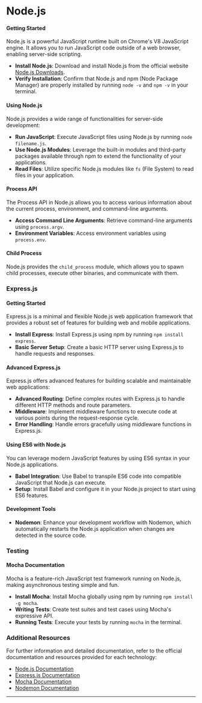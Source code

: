 # Node.js

#### Getting Started
Node.js is a powerful JavaScript runtime built on Chrome's V8 JavaScript engine. It allows you to run JavaScript code outside of a web browser, enabling server-side scripting.

- **Install Node.js**: Download and install Node.js from the official website [Node.js Downloads](https://nodejs.org/en/download/).
- **Verify Installation**: Confirm that Node.js and npm (Node Package Manager) are properly installed by running `node -v` and `npm -v` in your terminal.

#### Using Node.js
Node.js provides a wide range of functionalities for server-side development:

- **Run JavaScript**: Execute JavaScript files using Node.js by running `node filename.js`.
- **Use Node.js Modules**: Leverage the built-in modules and third-party packages available through npm to extend the functionality of your applications.
- **Read Files**: Utilize specific Node.js modules like `fs` (File System) to read files in your application.

#### Process API
The Process API in Node.js allows you to access various information about the current process, environment, and command-line arguments.

- **Access Command Line Arguments**: Retrieve command-line arguments using `process.argv`.
- **Environment Variables**: Access environment variables using `process.env`.

#### Child Process
Node.js provides the `child_process` module, which allows you to spawn child processes, execute other binaries, and communicate with them.

### Express.js

#### Getting Started
Express.js is a minimal and flexible Node.js web application framework that provides a robust set of features for building web and mobile applications.

- **Install Express**: Install Express.js using npm by running `npm install express`.
- **Basic Server Setup**: Create a basic HTTP server using Express.js to handle requests and responses.

#### Advanced Express.js
Express.js offers advanced features for building scalable and maintainable web applications:

- **Advanced Routing**: Define complex routes with Express.js to handle different HTTP methods and route parameters.
- **Middleware**: Implement middleware functions to execute code at various points during the request-response cycle.
- **Error Handling**: Handle errors gracefully using middleware functions in Express.js.

#### Using ES6 with Node.js
You can leverage modern JavaScript features by using ES6 syntax in your Node.js applications.

- **Babel Integration**: Use Babel to transpile ES6 code into compatible JavaScript that Node.js can execute.
- **Setup**: Install Babel and configure it in your Node.js project to start using ES6 features.

#### Development Tools

- **Nodemon**: Enhance your development workflow with Nodemon, which automatically restarts the Node.js application when changes are detected in the source code.

### Testing

#### Mocha Documentation
Mocha is a feature-rich JavaScript test framework running on Node.js, making asynchronous testing simple and fun.

- **Install Mocha**: Install Mocha globally using npm by running `npm install -g mocha`.
- **Writing Tests**: Create test suites and test cases using Mocha's expressive API.
- **Running Tests**: Execute your tests by running `mocha` in the terminal.

### Additional Resources
For further information and detailed documentation, refer to the official documentation and resources provided for each technology:

- [Node.js Documentation](https://nodejs.org/en/docs/)
- [Express.js Documentation](https://expressjs.com/)
- [Mocha Documentation](https://mochajs.org/)
- [Nodemon Documentation](https://nodemon.io/)

---
